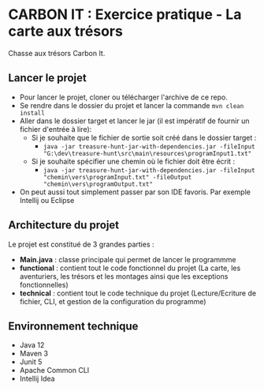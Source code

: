 # CARBON IT : Exercice pratique - La carte aux trésors
Chasse aux trésors Carbon It.

## Lancer le projet
 - Pour lancer le projet, cloner ou télécharger l'archive de ce repo.
 - Se rendre dans le dossier du projet et lancer la commande `mvn clean install`
 - Aller dans le dossier target et lancer le jar (il est impératif de fournir un fichier d'entrée à lire):
    - Si je souhaite que le fichier de sortie soit créé dans le dossier target :
        - `java -jar treasure-hunt-jar-with-dependencies.jar -fileInput "G:\dev\treasure-hunt\src\main\resources\programInput1.txt"`
    - Si je souhaite spécifier une chemin où le fichier doit être écrit : 
        - `java -jar treasure-hunt-jar-with-dependencies.jar -fileInput "chemin\vers\programInput.txt" -fileOutput "chemin\vers\programOutput.txt"`
 - On peut aussi tout simplement passer par son IDE favoris. Par exemple Intellij ou Eclipse

## Architecture du projet
Le projet est constitué de 3 grandes parties :
 - **Main.java** : classe principale qui permet de lancer le programmme
 - **functional** : contient tout le code fonctionnel du projet (La carte, les aventuriers, les trésors et les montages ainsi que les exceptions fonctionnelles)
 - **technical** : contient tout le code technique du projet (Lecture/Ecriture de fichier, CLI, et gestion de la configuration du programme)

## Environnement technique
 - Java 12
 - Maven 3
 - Junit 5
 - Apache Common CLI
 - Intellij Idea

